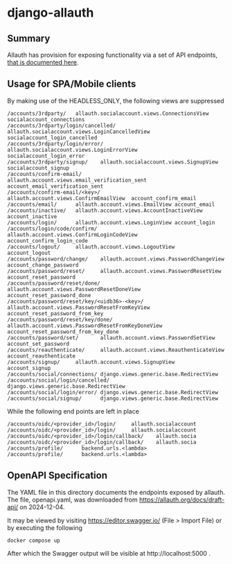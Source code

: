 # django-allauth
## Summary
Allauth has provision for exposing functionality via a set of API endpoints, [that is documented here](https://docs.allauth.org/en/latest/headless/index.html).

## Usage for SPA/Mobile clients
By making use of the HEADLESS_ONLY, the following views are suppressed

```
/accounts/3rdparty/   allauth.socialaccount.views.ConnectionsView     socialaccount_connections
/accounts/3rdparty/login/cancelled/   allauth.socialaccount.views.LoginCancelledView  socialaccount_login_cancelled
/accounts/3rdparty/login/error/       allauth.socialaccount.views.LoginErrorView      socialaccount_login_error
/accounts/3rdparty/signup/    allauth.socialaccount.views.SignupView  socialaccount_signup
/accounts/confirm-email/      allauth.account.views.email_verification_sent   account_email_verification_sent
/accounts/confirm-email/<key>/        allauth.account.views.ConfirmEmailView  account_confirm_email
/accounts/email/      allauth.account.views.EmailView account_email
/accounts/inactive/   allauth.account.views.AccountInactiveView       account_inactive
/accounts/login/      allauth.account.views.LoginView account_login
/accounts/login/code/confirm/ allauth.account.views.ConfirmLoginCodeView      account_confirm_login_code
/accounts/logout/     allauth.account.views.LogoutView        account_logout
/accounts/password/change/    allauth.account.views.PasswordChangeView        account_change_password
/accounts/password/reset/     allauth.account.views.PasswordResetView account_reset_password
/accounts/password/reset/done/        allauth.account.views.PasswordResetDoneView     account_reset_password_done
/accounts/password/reset/key/<uidb36>-<key>/  allauth.account.views.PasswordResetFromKeyView  account_reset_password_from_key
/accounts/password/reset/key/done/    allauth.account.views.PasswordResetFromKeyDoneView      account_reset_password_from_key_done
/accounts/password/set/       allauth.account.views.PasswordSetView   account_set_password
/accounts/reauthenticate/     allauth.account.views.ReauthenticateView        account_reauthenticate
/accounts/signup/     allauth.account.views.SignupView        account_signup
/accounts/social/connections/ django.views.generic.base.RedirectView
/accounts/social/login/cancelled/     django.views.generic.base.RedirectView
/accounts/social/login/error/ django.views.generic.base.RedirectView
/accounts/social/signup/      django.views.generic.base.RedirectView
```

While the following end points are left in place

```
/accounts/oidc/<provider_id>/login/     allauth.socialaccount   /accounts/oidc/<provider_id>/login/     allauth.socialaccount
/accounts/oidc/<provider_id>/login/callback/    allauth.socia   /accounts/oidc/<provider_id>/login/callback/    allauth.socia
/accounts/profile/      backend.urls.<lambda>                   /accounts/profile/      backend.urls.<lambda>
```



## OpenAPI Specification
The YAML file in this directory documents the endpoints exposed by allauth. The file, openapi.yaml, was downloaded from https://allauth.org/docs/draft-api/ on 2024-12-04.

It may be viewed by visiting https://editor.swagger.io/ (File > Import File) or by executing the following

```
docker compose up
```

After which the Swagger output will be visible at http://localhost:5000 .

